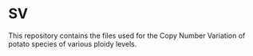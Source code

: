# SV
This repository contains the files used for the Copy Number Variation of potato species of various ploidy levels.
